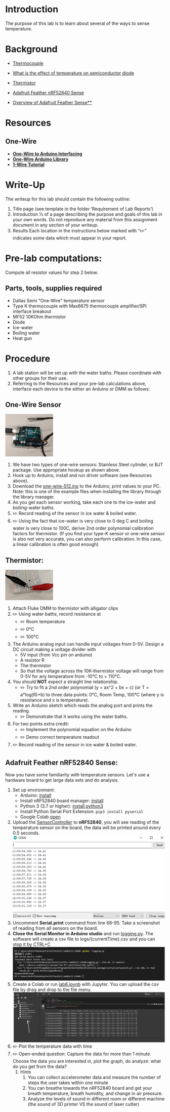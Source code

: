 # Introduction

The purpose of this lab is to learn about several of the ways to sense temperature.

# Background

- [Thermocouple](https://en.wikipedia.org/wiki/Thermocouple)

- [What is the effect of temperature on semiconductor diode](https://www.quora.com/What-is-the-effect-of-temperature-on-semiconductor-diode)

- [Thermistor](https://en.wikipedia.org/wiki/Thermistor)

- [Adafruit Feather nRF52840 Sense](https://www.adafruit.com/product/4516)

- [Overview of Adafruit Feather Sense\*\*](https://learn.adafruit.com/adafruit-feather-sense)

# Resources

## One-Wire

- [**One-Wire to Arduino Interfacing**](https://www.tweaking4all.com/hardware/arduino/arduino-ds18b20-temperature-sensor/)
- [**One-Wire Arduino Library**](https://www.pjrc.com/teensy/td_libs_OneWire.html)
- [**1-Wire Tutorial**](https://www.hacktronics.com/tutorials/arduino-1-wire-tutorial.html)

# Write-Up

The writeup for this lab should contain the following outline:

1. Title page (see template in the folder ‘Requirement of Lab Reports’)
1. Introduction
   ⅓ of a page describing the purpose and goals of this lab in your own words. Do not reproduce any material from this assignment document in any section of your writeup.
1. Results
   Each location in the instructions below marked with “✏️” indicates some data which must appear in your report.

# Pre-lab computations:

Compute all resistor values for step 2 below.

## Parts, tools, supplies required

- Dallas Semi "One-Wire" temperature sensor
- Type K thermocouple with Max6675 thermocouple amplifier/SPI interface breakout
- MF52 10KOhm thermistor
- Diode
- Ice-water
- Boiling water
- Heat gun

# Procedure

1. A lab station will be set up with the water baths. Please coordinate with other groups for their use.
1. Referring to the Resources and your pre-lab calculations above, interface each device to the either an Arduino or DMM as follows:

## One-Wire Sensor

![One-wire sensor](assets/onewire.png)

1. We have two types of one-wire sensors: Stainless Steel cylinder, or BJT package. Use appropriate hookup as shown above.
1. Hook up to Arduino, install and run driver software (see Resources above).
1. Download the [one-wire-512.ino](one-wire-512/one-wire-512.ino) to the Arduino, print values to your PC. Note: this is one of the example files when installing the library through the library manager.
1. As you get each sensor working, take each one to the ice-water and boiling-water baths.
1. ✏️ Record reading of the sensor in ice water & boiled water.
1. ✏️ Using the fact that ice-water is very close to 0 deg C and boiling water is very close to 100C, derive 2nd order polynomial calibration factors for thermistor. (If you find your type-K sensor or one-wire sensor is also not very accurate, you can also perform calibration. In this case, a linear calibration is often good enough)

## Thermistor:

![Thermistor](assets/thermistor.png)

1. Attach Fluke DMM to thermistor with alligator clips
1. ✏️ Using water baths, record resistance at 
    - ✏️ Room temperature 
    - ✏️ 0&deg;C 
    - ✏️ 100&deg;C
1. The Arduino analog input can handle input voltages from 0-5V. Design a DC circuit making a voltage divider with
    - 5V input (from Vcc pin on arduino)
    - A resistor R
    - The thermistor
    - So that the voltage across the 10K-thermistor voltage will range from 0-5V for any temperature from -10&deg;C to + 110&deg;C.
1.  You should **NOT** expect a straight line relationship. 
    - ✏️ Try to fit a 2nd order polynomial (y = ax^2 + bx + c) (or T = a*log(R)+b) to three data points: 0&deg;C, Room Temp, 100&deg;C (where y is resistance and x is temperature).
1.  Write an Arduino sketch which reads the analog port and prints the reading.
    - ✏️ Demonstrate that it works using the water baths.
1. For two points extra credit:
    - ✏️ Implement the polynomial equation on the Arduino
    - ✏️ Demo correct temperature readout
1. ✏️ Record reading of the sensor in ice water & boiled water.

## Adafruit Feather nRF52840 Sense:

Now you have some familiarity with temperature sensors. Let's use a hardware board to get large data sets and do analysis.

1. Set up environment:
    - Arduino: [install](https://www.arduino.cc/en/software)
    - Install nRF52840 board manager: [install](https://learn.adafruit.com/adafruit-feather-sense/arduino-support-setup)
    - Python 3 (3.7 or higher): [install python3](https://www.python.org/downloads/)
    - Install Python Serial Port Extension: `pip3 install pyserial`
    - Google Colab [open](https://colab.research.google.com/)
1. Upload the [SensorController](adafruit_nRF52840_Sense/SensorController/../Tech512-Lab6Part3-52840/SensorController/SensorController.ino) to **nRF52840**, you will see reading of the temperature sensor on the board, the data will be printed around every 0.5 seconds.
    ![serial](assets/serial_monitor.png)
1. Uncomment **Serial.print** command from line 68-95. Take a screenshot of reading from all sensors on the board.
1. **Close the Serial Monitor in Arduino studio** and run [logging.py](src/logging.py). The software will create a csv file to logs/{currentTime}.csv and you can stop it by CTRL+C
    ![logging](assets/logging.png)
1. Create a Colab or run [lab6.ipynb](adafruit_nRF52840_Sense/Tech512-Lab6Part3-52840/lab6.ipynb) with Jupyter. You can upload the csv file by drag and drop to the file menu.
    ![jupyter](assets/jupyter.png)
1. ✏️ Plot the temperature data with time
1. ✏️ Open-ended question: Capture the data for more than 1 minute. Choose the data you are interested in, plot the graph, do analyze: what do you get from the data?
    1. Hints
        1. You can collect accelerometer data and measure the number of steps the user takes within one minute
        1. You can breathe towards the nRF52840 board and get your breath temperature, breath humidity, and change in air pressure.
        1. Analyze the levels of sound in different room or different machine (the sound of 3D printer VS the sound of laser cutter)
